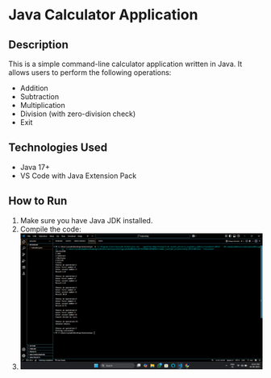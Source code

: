 # Java Calculator Application

## Description

This is a simple command-line calculator application written in Java. It allows users to perform the following operations:

- Addition
- Subtraction
- Multiplication
- Division (with zero-division check)
- Exit

## Technologies Used

- Java 17+
- VS Code with Java Extension Pack

## How to Run

1. Make sure you have Java JDK installed.
2. Compile the code:
3. ![Alt Text](https://github.com/Arunkumar-Chandru/Task-1-Calculator/blob/ab0dad45db6c32d6aeb1a1f31f91ad9f4c2af10b/Screenshot%20(8).png)
